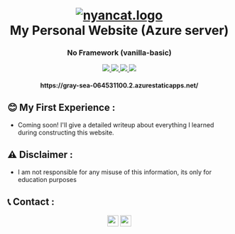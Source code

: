 <h1 align="center">
  <br>
  <a href="https://github.com/smadi0x01/static-web"><img src="https://i.top4top.io/p_259359nwg1.gif" alt="nyancat.logo"></a>
  <br>
  My Personal Website (Azure server)
  <br>
</h1>

<h3 align="center">No Framework (vanilla-basic)</h3>

<p align="center">
  <a href="">
    <img src="https://img.shields.io/badge/HTML-5-orange.svg">
    <img src="https://img.shields.io/badge/CSS-3-blue.svg">
    <img src="https://img.shields.io/badge/Javascript-JS-yellow.svg">
    <img src="https://img.shields.io/badge/Microsoft-Azure-blue.svg">
  </a>
  </p>

   <h4 align="center">https://gray-sea-064531100.2.azurestaticapps.net/</h4>

## 😊 My First Experience :

- Coming soon! I'll give a detailed writeup about everything I learned during constructing this website.

## ⚠️ Disclaimer :

- I am not responsible for any misuse of this information, its only for education purposes

## 📞 Contact :

<p align="center">
<a href="https://linkedin.com/in/saud-smadi" target="_blank"><img align="center" src="https://cdn.jsdelivr.net/npm/simple-icons@3.0.1/icons/linkedin.svg" alt="smadi" height="25" width="25" /></a>
<a href="https://t.me/rootsmadi" target="_blank"><img align="center" src="https://cdn.jsdelivr.net/npm/simple-icons@3.0.1/icons/telegram.svg" alt="smadi" height="25" width="25" /></a>
</p>
